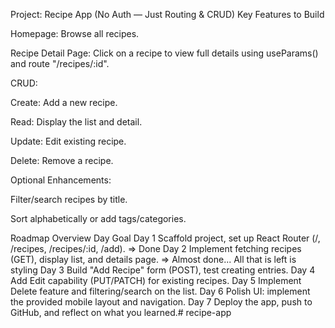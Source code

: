 Project: Recipe App (No Auth — Just Routing & CRUD)
Key Features to Build

Homepage: Browse all recipes.

Recipe Detail Page: Click on a recipe to view full details using useParams() and route "/recipes/:id".

CRUD:

Create: Add a new recipe.

Read: Display the list and detail.

Update: Edit existing recipe.

Delete: Remove a recipe.

Optional Enhancements:

Filter/search recipes by title.

Sort alphabetically or add tags/categories.

Roadmap Overview
Day	Goal
Day 1	Scaffold project, set up React Router (/, /recipes, /recipes/:id, /add). => Done
Day 2	Implement fetching recipes (GET), display list, and details page. => Almost done... All that is left is styling
Day 3	Build "Add Recipe" form (POST), test creating entries.
Day 4	Add Edit capability (PUT/PATCH) for existing recipes.
Day 5	Implement Delete feature and filtering/search on the list.
Day 6	Polish UI: implement the provided mobile layout and navigation.
Day 7	Deploy the app, push to GitHub, and reflect on what you learned.# recipe-app
